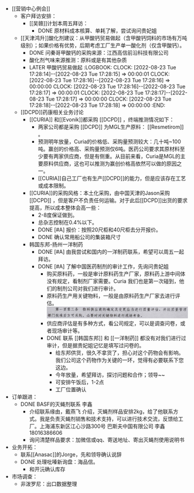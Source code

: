 - [[营销中心例会]]
	- 客户拜访安排：
		- [[吴赣]]计划本周五拜访：
			- DONE 原材料成本核算、单耗了解，尝试询问贵妃姐
	- [[天津鸿升]]酸化剂建议：从甲酸钙贸易做起（含甲酸钙饲料的市场有万吨级别）；如果价格有优势，后期考虑工厂生产单一酸化剂（仅含甲酸钙）。
		- DONE 问秦哥甲酸钙的采购来源：江西高信前沿科技有限公司
		- 酸化剂气味来源推测：原料或是有其他杂质
		- LATER 甲酸钙贸易做起
		  :LOGBOOK:
		  CLOCK: [2022-08-23 Tue 17:28:14]--[2022-08-23 Tue 17:28:15] =>  00:00:01
		  CLOCK: [2022-08-23 Tue 17:28:16]--[2022-08-23 Tue 17:28:16] =>  00:00:00
		  CLOCK: [2022-08-23 Tue 17:28:16]--[2022-08-23 Tue 17:28:17] =>  00:00:01
		  CLOCK: [2022-08-23 Tue 17:28:17]--[2022-08-23 Tue 17:28:17] =>  00:00:00
		  CLOCK: [2022-08-23 Tue 17:28:18]--[2022-08-23 Tue 17:28:18] =>  00:00:00
		  :END:
	- [[DCPD]]药康相关业务讨论
		- [[CURIA]] 和[[Evonik]]都采购 [[DCPD]] ，终端推测情况如下：
			- 两家公司都是采购 [[DCPD]] 为MGL生产原料： [[Resmetirom]] 。
			- 预测明年放量，Curia的价格低、采购量预测较大：几十吨~100吨。赢创的价格高、采购量预测仅6吨。医药公司要求其原材料至少要有两家供应商，但是有侧重。从目前来看，Curia是MGL的主要原料供应商，这也可以推测为赢创价格高依然可以做的原因之一。
			- [[CURIA]]自己工厂也有生产[[DCPD]]的能力，但是应该存在工艺或成本限制。
		- [[CURIA]]的采购风格：本土化采购，由中国天津的Jason采购 [[DCPD]] ，但是客户不负责任何运输。对于此后[[DCPD]]出货的要求提高，所以成本整体会高一些：
			- 2-8度保证做到。
			- 总杂志控制在0.4%以下。
			- DONE [#A] 报价：按照20尺柜和40尺柜去分开报价。
			- DONE 确认常用船公司的集装箱尺寸
		- 韩国东邦-扬州一洋制药
			- DONE [#A] 由我尝试和国内的一洋制药联系，希望可以周五一起拜访。
			- DONE [#A] 了解中国医药制剂的审计工作，先询问贵妃姐
				- 购买原料药，一般是审计原料药生产厂家，原料药上游中间体没有规定，看制剂厂家需要。Curia 我们也是第一次碰到，他们的制剂公司对我们进行审计。
				- 原料药生产用关键物料，一般是由原料药生产厂家去进行评估。 ![3cb146b4ea0f00063a4c59b8d6b0886.png](../assets/3cb146b4ea0f00063a4c59b8d6b0886_1661237529667_0.png)
				- 供应商评估是有多种方式，看公司规定，可以是调查问卷，或者现场审计等。
				- DONE 联系 [[韩国东邦]] 和 [[一洋制药]] 都没有对我们进行过审计，但是据贵妃姐记忆是填写过问卷的。
					- 给东邦供货，很久不拿货了，担心对这个药物会有影响。我们公司这个药物作为关键的一环，觉得有必要联系下您这边。
					- 今年放量，希望拜访，探讨问题和合作；领导~~
					- 可安排午饭后，1-2点
					- 工厂位置确认
- 订单跟进：
	- DONE BASF的灭蝇剂联系 李鑫
		- 介绍联系缘由，戴燕飞 介绍，灭蝇剂样品安排2kg，给了他联系方式。我是负责灭蝇剂销售和技术支持，可以进行技术交流，反馈给工厂。上海浦东新区江心沙路300号 巴斯夫中国有限公司 李鑫 18016386606
		- 询问清楚样品要求：加微信或qq、寄送地址、寄出灭蝇剂使用说明书
- 业务开拓：
	- 联系[[Anasac]]的Jorge，先和领导确认说辞
	- DONE 处理吡嗪新询盘：海品信。
		- 和开沅确认库存
- 市场调查：
	- 非泼罗尼：出口数据整理